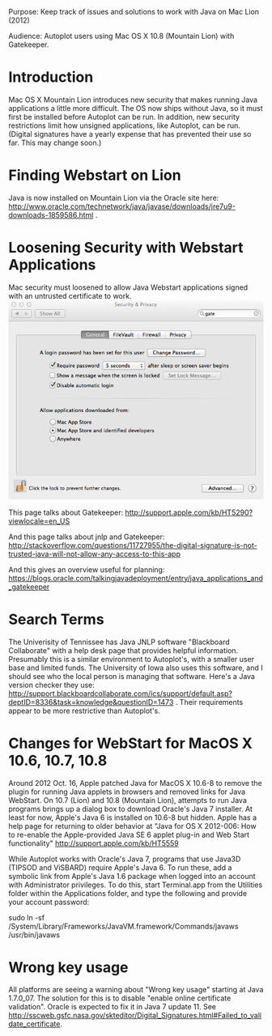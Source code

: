 Purpose: Keep track of issues and solutions to work with Java on Mac
Lion (2012)

Audience: Autoplot users using Mac OS X 10.8 (Mountain Lion) with
Gatekeeper.

# Introduction

Mac OS X Mountain Lion introduces new security that makes running Java
applications a little more difficult. The OS now ships without Java, so
it must first be installed before Autoplot can be run. In addition, new
security restrictions limit how unsigned applications, like Autoplot,
can be run. (Digital signatures have a yearly expense that has prevented
their use so far. This may change soon.)

# Finding Webstart on Lion

Java is now installed on Mountain Lion via the Oracle site here:
<http://www.oracle.com/technetwork/java/javase/downloads/jre7u9-downloads-1859586.html>
.

# Loosening Security with Webstart Applications

Mac security must loosened to allow Java Webstart applications signed
with an untrusted certificate to work.
![MacLionSecurity.jpg](MacLionSecurity.jpg "MacLionSecurity.jpg")

This page talks about Gatekeeper:
<http://support.apple.com/kb/HT5290?viewlocale=en_US>

And this page talks about jnlp and Gatekeeper:
<http://stackoverflow.com/questions/11727955/the-digital-signature-is-not-trusted-java-will-not-allow-any-access-to-this-app>

And this gives an overview useful for planning:
<https://blogs.oracle.com/talkingjavadeployment/entry/java_applications_and_gatekeeper>

# Search Terms

The Univerisity of Tennissee has Java JNLP software "Blackboard
Collaborate" with a help desk page that provides helpful information.
Presumably this is a similar environment to Autoplot's, with a smaller
user base and limited funds. The University of Iowa also uses this
software, and I should see who the local person is managing that
software. Here's a Java version checker they use:
<http://support.blackboardcollaborate.com/ics/support/default.asp?deptID=8336&task=knowledge&questionID=1473>
. Their requirements appear to be more restrictive than Autoplot's.

# Changes for WebStart for MacOS X 10.6, 10.7, 10.8

Around 2012 Oct. 16, Apple patched Java for MacOS X 10.6-8 to remove the
plugin for running Java applets in browsers and removed links for Java
WebStart. On 10.7 (Lion) and 10.8 (Mountain Lion), attempts to run Java
programs brings up a dialog box to download Oracle's Java 7 installer.
At least for now, Apple's Java 6 is installed on 10.6-8 but hidden.
Apple has a help page for returning to older behavior at "Java for OS X
2012-006: How to re-enable the Apple-provided Java SE 6 applet plug-in
and Web Start functionality" <http://support.apple.com/kb/HT5559>

While Autoplot works with Oracle's Java 7, programs that use Java3D
(TIPSOD and ViSBARD) require Apple's Java 6. To run these, add a
symbolic link from Apple's Java 1.6 package when logged into an account
with Administrator privileges. To do this, start Terminal.app from the
Utilities folder within the Applications folder, and type the following
and provide your account password:

sudo ln -sf /System/Library/Frameworks/JavaVM.framework/Commands/javaws
/usr/bin/javaws

# Wrong key usage

All platforms are seeing a warning about "Wrong key usage" starting at
Java 1.7.0\_07. The solution for this is to disable "enable online
certificate validation". Oracle is expected to fix it in Java 7 update
11. See
<http://sscweb.gsfc.nasa.gov/skteditor/Digital_Signatures.html#Failed_to_validate_certificate>.
